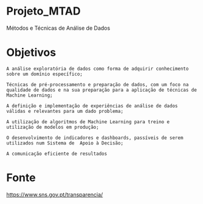 # Projeto_MTAD
Métodos e Técnicas de Análise de Dados

# Objetivos
    A análise exploratória de dados como forma de adquirir conhecimento sobre um domínio específico;
    
    Técnicas de pré-processamento e preparação de dados, com um foco na qualidade de dados e na sua preparação para a aplicação de técnicas de Machine Learning;
    
    A definição e implementação de experiências de análise de dados válidas e relevantes para um dado problema;
    
    A utilização de algoritmos de Machine Learning para treino e utilização de modelos em produção;
    
    O desenvolvimento de indicadores e dashboards, passíveis de serem utilizados num Sistema de  Apoio à Decisão;
    
    A comunicação eficiente de resultados

# Fonte
https://www.sns.gov.pt/transparencia/